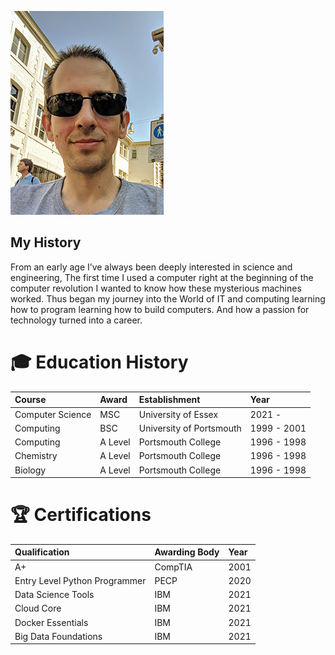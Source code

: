 ![Logo](Images/ME.jpg)
## My History
From an early age I’ve always been deeply interested in science and engineering, The first time I used a computer right at the beginning of the computer revolution I wanted to know how these mysterious machines worked. Thus began my journey into the World of IT and computing learning how to program learning how to build computers. And how a passion for technology turned into a career.

# 🎓 Education History

| Course            | Award   | Establishment              | Year        |
| :--               | :--     | :--                        | :--         |
| Computer Science  | MSC     | University of Essex        | 2021 -  |
| Computing         | BSC     | University of Portsmouth   | 1999 - 2001 |
| Computing         | A Level | Portsmouth College         | 1996 - 1998 |
| Chemistry         | A Level | Portsmouth College         | 1996 - 1998 |
| Biology           | A Level | Portsmouth College         | 1996 - 1998 |

# 🏆 Certifications 

| Qualification                 | Awarding Body | Year    |
| :-----------                  | :---------    | :------ |
| A+                            | CompTIA       | 2001    |
| Entry Level Python Programmer | PECP          | 2020    |
| Data Science Tools            | IBM           | 2021    |
| Cloud Core                    | IBM           | 2021    |
| Docker Essentials             | IBM           | 2021    |
| Big Data Foundations          | IBM           | 2021    |
